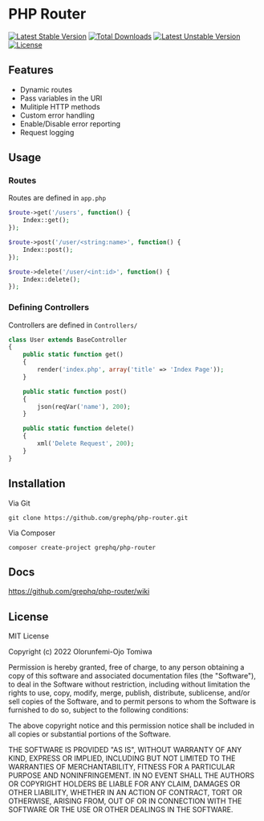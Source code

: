 # PHP Router
[![Latest Stable Version](http://poser.pugx.org/grephq/php-router/v)](https://packagist.org/packages/grephq/php-router) [![Total Downloads](http://poser.pugx.org/grephq/php-router/downloads)](https://packagist.org/packages/grephq/php-router) [![Latest Unstable Version](http://poser.pugx.org/grephq/php-router/v/unstable)](https://packagist.org/packages/grephq/php-router) [![License](http://poser.pugx.org/grephq/php-router/license)](https://packagist.org/packages/grephq/php-router)

## Features
- Dynamic routes
- Pass variables in the URI
- Mulitiple HTTP methods
- Custom error handling
- Enable/Disable error reporting
- Request logging

## Usage
### Routes
Routes are defined in ```app.php```
```php
$route->get('/users', function() {
    Index::get();
});

$route->post('/user/<string:name>', function() {
    Index::post();
});

$route->delete('/user/<int:id>', function() {
    Index::delete();
});
```

### Defining Controllers
Controllers are defined in ```Controllers/```
```php
class User extends BaseController
{
    public static function get()
    {
        render('index.php', array('title' => 'Index Page'));
    }

    public static function post()
    {
        json(reqVar('name'), 200);
    }

    public static function delete()
    {
        xml('Delete Request', 200);
    }
}
```

## Installation
Via Git
```console
git clone https://github.com/grephq/php-router.git
```
Via Composer
```console
composer create-project grephq/php-router
```

## Docs
https://github.com/grephq/php-router/wiki

## License


MIT License

Copyright (c) 2022 Olorunfemi-Ojo Tomiwa

Permission is hereby granted, free of charge, to any person obtaining a copy of this software and associated documentation files (the "Software"), to deal in the Software without restriction, including without limitation the rights to use, copy, modify, merge, publish, distribute, sublicense, and/or sell copies of the Software, and to permit persons to whom the Software is furnished to do so, subject to the following conditions:

The above copyright notice and this permission notice shall be included in all copies or substantial portions of the Software.

THE SOFTWARE IS PROVIDED "AS IS", WITHOUT WARRANTY OF ANY KIND, EXPRESS OR IMPLIED, INCLUDING BUT NOT LIMITED TO THE WARRANTIES OF MERCHANTABILITY, FITNESS FOR A PARTICULAR PURPOSE AND NONINFRINGEMENT. IN NO EVENT SHALL THE AUTHORS OR COPYRIGHT HOLDERS BE LIABLE FOR ANY CLAIM, DAMAGES OR OTHER LIABILITY, WHETHER IN AN ACTION OF CONTRACT, TORT OR OTHERWISE, ARISING FROM, OUT OF OR IN CONNECTION WITH THE SOFTWARE OR THE USE OR OTHER DEALINGS IN THE SOFTWARE.

